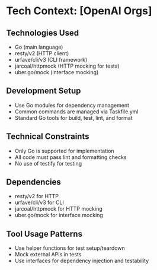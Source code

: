 # Tech Context: [OpenAI Orgs]

## Technologies Used

- Go (main language)
- resty/v2 (HTTP client)
- urfave/cli/v3 (CLI framework)
- jarcoal/httpmock (HTTP mocking for tests)
- uber.go/mock (interface mocking)

## Development Setup

- Use Go modules for dependency management
- Common commands are managed via Taskfile.yml
- Standard Go tools for build, test, lint, and format

## Technical Constraints

- Only Go is supported for implementation
- All code must pass lint and formatting checks
- No use of testify for testing

## Dependencies

- resty/v2 for HTTP
- urfave/cli/v3 for CLI
- jarcoal/httpmock for HTTP mocking
- uber.go/mock for interface mocking

## Tool Usage Patterns

- Use helper functions for test setup/teardown
- Mock external APIs in tests
- Use interfaces for dependency injection and testability
